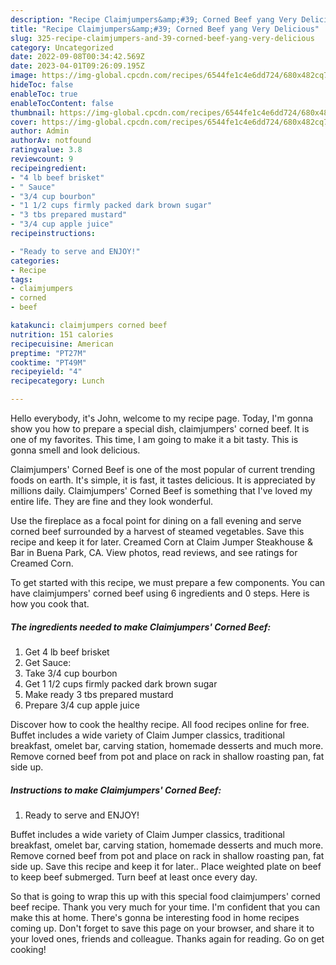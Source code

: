 ```yaml
---
description: "Recipe Claimjumpers&amp;#39; Corned Beef yang Very Delicious"
title: "Recipe Claimjumpers&amp;#39; Corned Beef yang Very Delicious"
slug: 325-recipe-claimjumpers-and-39-corned-beef-yang-very-delicious
category: Uncategorized
date: 2022-09-08T00:34:42.569Z
date: 2023-04-01T09:26:09.195Z
image: https://img-global.cpcdn.com/recipes/6544fe1c4e6dd724/680x482cq70/claimjumpers-corned-beef-recipe-main-photo.jpg
hideToc: false
enableToc: true
enableTocContent: false
thumbnail: https://img-global.cpcdn.com/recipes/6544fe1c4e6dd724/680x482cq70/claimjumpers-corned-beef-recipe-main-photo.jpg
cover: https://img-global.cpcdn.com/recipes/6544fe1c4e6dd724/680x482cq70/claimjumpers-corned-beef-recipe-main-photo.jpg
author: Admin
authorAv: notfound
ratingvalue: 3.8
reviewcount: 9
recipeingredient:
- "4 lb beef brisket"
- " Sauce"
- "3/4 cup bourbon"
- "1 1/2 cups firmly packed dark brown sugar"
- "3 tbs prepared mustard"
- "3/4 cup apple juice"
recipeinstructions:

- "Ready to serve and ENJOY!"
categories:
- Recipe
tags:
- claimjumpers
- corned
- beef

katakunci: claimjumpers corned beef 
nutrition: 151 calories
recipecuisine: American
preptime: "PT27M"
cooktime: "PT49M"
recipeyield: "4"
recipecategory: Lunch

---
```



Hello everybody, it's John, welcome to my recipe page. Today, I'm gonna show you how to prepare a special dish, claimjumpers&#39; corned beef. It is one of my favorites. This time, I am going to make it a bit tasty. This is gonna smell and look delicious.

Claimjumpers&#39; Corned Beef is one of the most popular of current trending foods on earth. It's simple, it is fast, it tastes delicious. It is appreciated by millions daily. Claimjumpers&#39; Corned Beef is something that I've loved my entire life. They are fine and they look wonderful.

Use the fireplace as a focal point for dining on a fall evening and serve corned beef surrounded by a harvest of steamed vegetables. Save this recipe and keep it for later. Creamed Corn at Claim Jumper Steakhouse &amp; Bar in Buena Park, CA. View photos, read reviews, and see ratings for Creamed Corn.


To get started with this recipe, we must prepare a few components. You can have claimjumpers&#39; corned beef using 6 ingredients and 0 steps. Here is how you cook that.

<!--inarticleads1-->

##### The ingredients needed to make Claimjumpers&#39; Corned Beef:

1. Get 4 lb beef brisket
1. Get  Sauce:
1. Take 3/4 cup bourbon
1. Get 1 1/2 cups firmly packed dark brown sugar
1. Make ready 3 tbs prepared mustard
1. Prepare 3/4 cup apple juice


Discover how to cook the healthy recipe. All food recipes online for free. Buffet includes a wide variety of Claim Jumper classics, traditional breakfast, omelet bar, carving station, homemade desserts and much more. Remove corned beef from pot and place on rack in shallow roasting pan, fat side up. 

<!--inarticleads2-->

##### Instructions to make Claimjumpers&#39; Corned Beef:


1. Ready to serve and ENJOY!

Buffet includes a wide variety of Claim Jumper classics, traditional breakfast, omelet bar, carving station, homemade desserts and much more. Remove corned beef from pot and place on rack in shallow roasting pan, fat side up. Save this recipe and keep it for later.. Place weighted plate on beef to keep beef submerged. Turn beef at least once every day. 

So that is going to wrap this up with this special food claimjumpers&#39; corned beef recipe. Thank you very much for your time. I'm confident that you can make this at home. There's gonna be interesting food in home recipes coming up. Don't forget to save this page on your browser, and share it to your loved ones, friends and colleague. Thanks again for reading. Go on get cooking!
